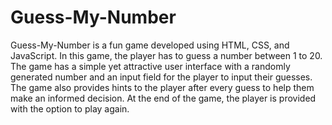 # Guess-My-Number
Guess-My-Number is a fun game developed using HTML, CSS, and JavaScript. In this game, the player has to guess a number between 1 to 20. The game has a simple yet attractive user interface with a randomly generated number and an input field for the player to input their guesses. The game also provides hints to the player after every guess to help them make an informed decision. At the end of the game, the player is provided with the option to play again.
